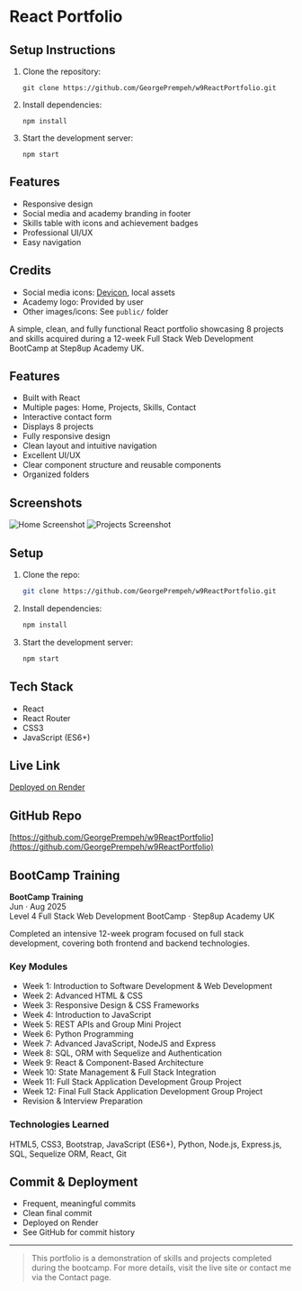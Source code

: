 # React Portfolio

## Setup Instructions

1. Clone the repository:
   ```
   git clone https://github.com/GeorgePrempeh/w9ReactPortfolio.git
   ```
2. Install dependencies:
   ```
   npm install
   ```
3. Start the development server:
   ```
   npm start
   ```

## Features

- Responsive design
- Social media and academy branding in footer
- Skills table with icons and achievement badges
- Professional UI/UX
- Easy navigation

## Credits

- Social media icons: [Devicon](https://devicon.dev/), local assets
- Academy logo: Provided by user
- Other images/icons: See `public/` folder

A simple, clean, and fully functional React portfolio showcasing 8 projects and skills acquired during a 12-week Full Stack Web Development BootCamp at Step8up Academy UK.

## Features

- Built with React
- Multiple pages: Home, Projects, Skills, Contact
- Interactive contact form
- Displays 8 projects
- Fully responsive design
- Clean layout and intuitive navigation
- Excellent UI/UX
- Clear component structure and reusable components
- Organized folders

## Screenshots

![Home Screenshot](screenshots/home.png)
![Projects Screenshot](screenshots/projects.png)

## Setup

1. Clone the repo:
   ```sh
   git clone https://github.com/GeorgePrempeh/w9ReactPortfolio.git
   ```
2. Install dependencies:
   ```sh
   npm install
   ```
3. Start the development server:
   ```sh
   npm start
   ```

## Tech Stack

- React
- React Router
- CSS3
- JavaScript (ES6+)

## Live Link

[Deployed on Render](https://your-render-link)

## GitHub Repo

[https://github.com/GeorgePrempeh/w9ReactPortfolio](https://github.com/GeorgePrempeh/w9ReactPortfolio)

## BootCamp Training

**BootCamp Training**  
Jun · Aug 2025  
Level 4 Full Stack Web Development BootCamp · Step8up Academy UK

Completed an intensive 12-week program focused on full stack development, covering both frontend and backend technologies.

### Key Modules

- Week 1: Introduction to Software Development & Web Development
- Week 2: Advanced HTML & CSS
- Week 3: Responsive Design & CSS Frameworks
- Week 4: Introduction to JavaScript
- Week 5: REST APIs and Group Mini Project
- Week 6: Python Programming
- Week 7: Advanced JavaScript, NodeJS and Express
- Week 8: SQL, ORM with Sequelize and Authentication
- Week 9: React & Component-Based Architecture
- Week 10: State Management & Full Stack Integration
- Week 11: Full Stack Application Development Group Project
- Week 12: Final Full Stack Application Development Group Project
- Revision & Interview Preparation

### Technologies Learned

HTML5, CSS3, Bootstrap, JavaScript (ES6+), Python, Node.js, Express.js, SQL, Sequelize ORM, React, Git

## Commit & Deployment

- Frequent, meaningful commits
- Clean final commit
- Deployed on Render
- See GitHub for commit history

---

> This portfolio is a demonstration of skills and projects completed during the bootcamp. For more details, visit the live site or contact me via the Contact page.
